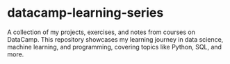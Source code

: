 # datacamp-learning-series
A collection of my projects, exercises, and notes from courses on DataCamp. This repository showcases my learning journey in data science, machine learning, and programming, covering topics like Python, SQL, and more.
